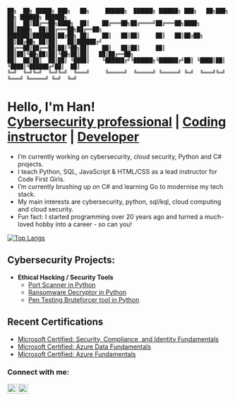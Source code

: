     ██╗  ██╗ █████╗ ███╗   ██╗     ██████╗  ██████╗ ██████╗ ███╗   ██╗███╗   ██╗ ██████╗ ██████╗ 
    ██║  ██║██╔══██╗████╗  ██║    ██╔═══██╗██╔════╝██╔═══██╗████╗  ██║████╗  ██║██╔═══██╗██╔══██╗
    ███████║███████║██╔██╗ ██║    ██║   ██║██║     ██║   ██║██╔██╗ ██║██╔██╗ ██║██║   ██║██████╔╝
    ██╔══██║██╔══██║██║╚██╗██║    ██║   ██║██║     ██║   ██║██║╚██╗██║██║╚██╗██║██║   ██║██╔══██╗
    ██║  ██║██║  ██║██║ ╚████║    ╚██████╔╝╚██████╗╚██████╔╝██║ ╚████║██║ ╚████║╚██████╔╝██║  ██║
    ╚═╝  ╚═╝╚═╝  ╚═╝╚═╝  ╚═══╝     ╚═════╝  ╚═════╝ ╚═════╝ ╚═╝  ╚═══╝╚═╝  ╚═══╝ ╚═════╝ ╚═╝  ╚═╝
                                                                                             
                                                              
<h1>Hello, I'm Han! <br/>
<a href="https://www.linkedin.com/in/hanoconnor">Cybersecurity professional</a> | <a href="https://codefirstgirls.com/">Coding instructor</a> | <a href="https://github.com/hanoconnor">Developer</a></h1>


- I’m currently working on cybersecurity, cloud security, Python and C# projects.
- I teach Python, SQL, JavaScript & HTML/CSS as a lead instructor for Code First Girls.
- I’m currently brushing up on C# and learning Go to modernise my tech stack.
- My main interests are cybersecurity, python, sql/kql, cloud computing and cloud security.
- Fun fact: I started programming over 20 years ago and turned a much-loved hobby into a career - so can you!

[![Top Langs](https://github-readme-stats.vercel.app/api/top-langs/?username=hanoconnor&layout=compact&hide=jupyter%20notebook,html,css)](https://github.com/anuraghazra/github-readme-stats)

<h2>Cybersecurity Projects:</h2>

- <b>Ethical Hacking / Security Tools</b>
  - [Port Scanner in Python](https://github.com/hanoconnor/ethical-hacking-tools/tree/main/Lib/port-scanner)
  - [Ransomware Decryptor in Python](https://github.com/hanoconnor/ethical-hacking-tools/tree/main/Lib/ransomware-decryptor)
  - [Pen Testing Bruteforcer tool in Python](https://github.com/hanoconnor/ethical-hacking-tools/tree/main/Lib/bruteforcer)

<h2>Recent Certifications</h2>

- <a href="https://www.credly.com/badges/83f01b6e-a160-4277-82f4-be401c1a9a37/public_url">Microsoft Certified: Security, Compliance, and Identity Fundamentals</a>
- <a href="https://www.credly.com/badges/efedbe10-d65d-4a08-80ba-2c01e05a07af/public_url">Microsoft Certified: Azure Data Fundamentals</a>
- <a href="https://www.credly.com/badges/6e9bca93-77db-415b-b2cd-f3328a7e87bf/public_url">Microsoft Certified: Azure Fundamentals</a>

<h3>Connect with me:</h3>

[<img align="left" alt="HanOConnor | Twitter" width="22px" src="https://cdn.jsdelivr.net/npm/simple-icons@v3/icons/twitter.svg" />][twitter]
[<img align="left" alt="HanOConnor | LinkedIn" width="22px" src="https://cdn.jsdelivr.net/npm/simple-icons@v3/icons/linkedin.svg" />][linkedin]

[twitter]: https://twitter.com/HanOconnorDev
[linkedin]: https://www.linkedin.com/in/hanoconnor/
